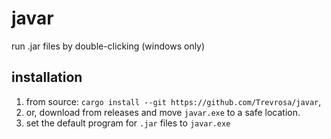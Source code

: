 # javar

run .jar files by double-clicking (windows only)

## installation

1. from source: `cargo install --git https://github.com/Trevrosa/javar`,
2. or, download from releases and move `javar.exe` to a safe location.
3. set the default program for `.jar` files to `javar.exe`
